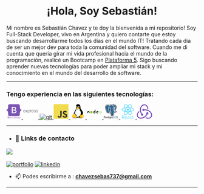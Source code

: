 <h1 align="center">¡Hola, Soy Sebastián!</h1>

Mi nombre es Sebastián Chavez y te doy la bienvenida a mi repositorio!
Soy Full-Stack Developer, vivo en Argentina y quiero contarte que estoy buscando desarrollarme todos los dias en el mundo IT! Tratando cada dia de ser un mejor dev para toda la comunidad del software.
Cuando me di cuenta que queria girar mi vida profesional hacia el mundo de la programación, realicé un Bootcamp en [Plataforma 5](https://www.plataforma5.la/).
Sigo buscando aprender nuevas tecnologías para poder ampliar mi stack y mi conocimiento en el mundo del desarrollo de software.

<hr/>

<h3 align="left">Tengo experiencia en las siguientes tecnologías:</h3>
<p align="left"> <a href="https://getbootstrap.com" target="_blank" rel="noreferrer"> <img src="https://raw.githubusercontent.com/devicons/devicon/master/icons/bootstrap/bootstrap-plain-wordmark.svg" alt="bootstrap" width="40" height="40"/> </a>
     <a href="https://expressjs.com" target="_blank" rel="noreferrer"> <img src="https://raw.githubusercontent.com/devicons/devicon/master/icons/express/express-original-wordmark.svg" alt="express" width="40" height="40"/> </a>  
     <a href="https://git-scm.com/" target="_blank" rel="noreferrer"> <img src="https://www.vectorlogo.zone/logos/git-scm/git-scm-icon.svg" alt="git" width="40" height="40"/> </a> 
     <a href="https://developer.mozilla.org/en-US/docs/Web/JavaScript" target="_blank" rel="noreferrer"> <img src="https://raw.githubusercontent.com/devicons/devicon/master/icons/javascript/javascript-original.svg" alt="javascript" width="40" height="40"/> </a> 
     <a href="https://www.linux.org/" target="_blank" rel="noreferrer"> <img src="https://raw.githubusercontent.com/devicons/devicon/master/icons/linux/linux-original.svg" alt="linux" width="40" height="40"/> </a>  </a> 
    <a href="https://nodejs.org" target="_blank" rel="noreferrer"> <img src="https://raw.githubusercontent.com/devicons/devicon/master/icons/nodejs/nodejs-original-wordmark.svg" alt="nodejs" width="40" height="40"/> </a> 
    <a href="https://www.postgresql.org" target="_blank" rel="noreferrer"> <img src="https://raw.githubusercontent.com/devicons/devicon/master/icons/postgresql/postgresql-original-wordmark.svg" alt="postgresql" width="40" height="40"/> </a> 
    <a href="https://reactjs.org/" target="_blank" rel="noreferrer"> <img src="https://raw.githubusercontent.com/devicons/devicon/master/icons/react/react-original-wordmark.svg" alt="react" width="40" height="40"/> </a> 
    <a href="https://redux.js.org" target="_blank" rel="noreferrer"> <img src="https://raw.githubusercontent.com/devicons/devicon/master/icons/redux/redux-original.svg" alt="redux" width="40" height="40"/> </a> 

<hr/>

- ### 🔗 Links de contacto

 <a href="mailto:chavezsebas737@gmail.com"><img src="https://img.shields.io/badge/Gmail-D14836?style=for-the-badge&logo=gmail&logoColor=white&link=mailto:chavezsebas737@gmail.com"/></a>&nbsp;&nbsp;
    
 [![portfolio](https://img.shields.io/badge/my_portfolio-000?style=for-the-badge&logo=ko-fi&logoColor=white)](https://portfolio-sebas.vercel.app/)
 [![linkedin](https://img.shields.io/badge/linkedin-0A66C2?style=for-the-badge&logo=linkedin&logoColor=white)](https://www.linkedin.com/in/sebaschavez/) 
- 📫 Podes escribirme a : **chavezsebas737@gmail.com**

<hr/>

